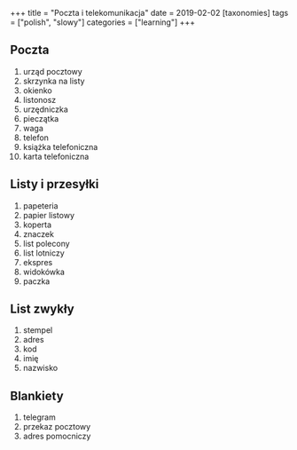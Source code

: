 +++
title = "Poczta i telekomunikacja"
date = 2019-02-02
[taxonomies]
tags = ["polish", "slowy"]
categories = ["learning"]
+++
## Poczta

1. urząd pocztowy
2. skrzynka na listy
3. okienko
4. listonosz
5. urzędniczka
6. pieczątka
7. waga
8. telefon
9. książka telefoniczna
10. karta telefoniczna

## Listy i przesyłki

1. papeteria
2. papier listowy
3. koperta
4. znaczek
5. list polecony
6. list lotniczy
7. ekspres
8. widokówka
9. paczka

## List zwykły

1. stempel
2. adres
3. kod
4. imię
5. nazwisko

## Blankiety

1. telegram
2. przekaz pocztowy
3. adres pomocniczy